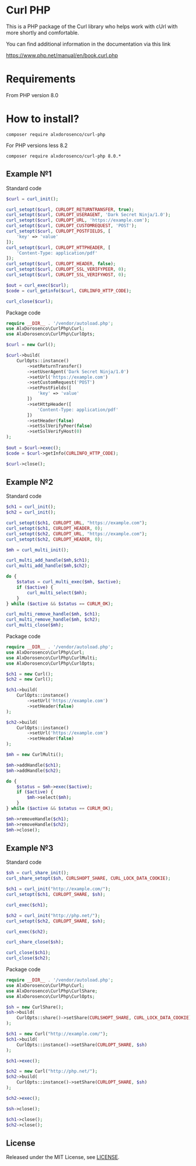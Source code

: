 # Curl PHP

This is a PHP package of the Curl library who helps work with cUrl with more shortly and comfortable.

You can find additional information in the documentation via this link

<a href="https://www.php.net/manual/en/book.curl.php">https://www.php.net/manual/en/book.curl.php </a>

# Requirements

From PHP version 8.0

# How to install?

```
composer require alxdorosenco/curl-php
```
For PHP versions less 8.2

```
composer require alxdorosenco/curl-php 8.0.*
```

## Example №1

Standard code

```php
$curl = curl_init();

curl_setopt($curl, CURLOPT_RETURNTRANSFER, true);
curl_setopt($curl, CURLOPT_USERAGENT, 'Dark Secret Ninja/1.0');
curl_setopt($curl, CURLOPT_URL, 'https://example.com');
curl_setopt($curl, CURLOPT_CUSTOMREQUEST, 'POST');
curl_setopt($curl, CURLOPT_POSTFIELDS, [
    'key' => 'value'
]);
curl_setopt($curl, CURLOPT_HTTPHEADER, [
    'Content-Type: application/pdf'
]);
curl_setopt($curl, CURLOPT_HEADER, false);
curl_setopt($curl, CURLOPT_SSL_VERIFYPEER, 0);
curl_setopt($curl, CURLOPT_SSL_VERIFYHOST, 0);

$out = curl_exec($curl);
$code = curl_getinfo($curl, CURLINFO_HTTP_CODE);

curl_close($curl);
```

Package code
```php
require __DIR__ . '/vendor/autoload.php';
use AlxDorosenco\CurlPhp\Curl;
use AlxDorosenco\CurlPhp\CurlOpts;

$curl = new Curl();

$curl->build(
    CurlOpts::instance()
        ->setReturnTransfer()
        ->setUserAgent('Dark Secret Ninja/1.0')
        ->setUrl('https://example.com')
        ->setCustomRequest('POST')
        ->setPostFields([
            'key' => 'value'
        ])
        ->setHttpHeader([
            'Content-Type: application/pdf'
        ])
        ->setHeader(false)
        ->setSslVerifyPeer(false)
        ->setSslVerifyHost(0)
);
        
$out = $curl->exec();
$code = $curl->getInfo(CURLINFO_HTTP_CODE);

$curl->close();
```

## Example №2

Standard code

```php
$ch1 = curl_init();
$ch2 = curl_init();

curl_setopt($ch1, CURLOPT_URL, "https://example.com");
curl_setopt($ch1, CURLOPT_HEADER, 0);
curl_setopt($ch2, CURLOPT_URL, "https://example.com");
curl_setopt($ch2, CURLOPT_HEADER, 0);

$mh = curl_multi_init();

curl_multi_add_handle($mh,$ch1);
curl_multi_add_handle($mh,$ch2);

do {
    $status = curl_multi_exec($mh, $active);
    if ($active) {
        curl_multi_select($mh);
    }
} while ($active && $status == CURLM_OK);

curl_multi_remove_handle($mh, $ch1);
curl_multi_remove_handle($mh, $ch2);
curl_multi_close($mh);
```

Package code
```php
require __DIR__ . '/vendor/autoload.php';
use AlxDorosenco\CurlPhp\Curl;
use AlxDorosenco\CurlPhp\CurlMulti;
use AlxDorosenco\CurlPhp\CurlOpts;

$ch1 = new Curl();
$ch2 = new Curl();

$ch1->build(
    CurlOpts::instance()
        ->setUrl('https://example.com')
        ->setHeader(false)
);

$ch2->build(
    CurlOpts::instance()
        ->setUrl('https://example.com')
        ->setHeader(false)
);

$mh = new CurlMulti();

$mh->addHandle($ch1);
$mh->addHandle($ch2);

do {
    $status = $mh->exec($active);
    if ($active) {
        $mh->select($mh);
    }
} while ($active && $status == CURLM_OK);

$mh->removeHandle($ch1);
$mh->removeHandle($ch2);
$mh->close();
```

## Example №3

Standard code

```php
$sh = curl_share_init();
curl_share_setopt($sh, CURLSHOPT_SHARE, CURL_LOCK_DATA_COOKIE);

$ch1 = curl_init("http://example.com/");
curl_setopt($ch1, CURLOPT_SHARE, $sh);

curl_exec($ch1);

$ch2 = curl_init("http://php.net/");
curl_setopt($ch2, CURLOPT_SHARE, $sh);

curl_exec($ch2);

curl_share_close($sh);

curl_close($ch1);
curl_close($ch2);
```

Package code
```php
require __DIR__ . '/vendor/autoload.php';
use AlxDorosenco\CurlPhp\Curl;
use AlxDorosenco\CurlPhp\CurlShare;
use AlxDorosenco\CurlPhp\CurlOpts;

$sh = new CurlShare();
$sh->build(
    CurlOpts::share()->setShare(CURLSHOPT_SHARE, CURL_LOCK_DATA_COOKIE)
);

$ch1 = new Curl("http://example.com/");
$ch1->build(
    CurlOpts::instance()->setShare(CURLOPT_SHARE, $sh)
);

$ch1->exec();

$ch2 = new Curl("http://php.net/");
$ch2->build(
    CurlOpts::instance()->setShare(CURLOPT_SHARE, $sh)
);

$ch2->exec();

$sh->close();

$ch1->close();
$ch2->close();
```

## License
Released under the MIT License, see [LICENSE](LICENSE).